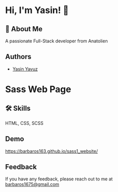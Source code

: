 
# Hi, I'm Yasin! 👋


## 🚀 About Me
A passionate Full-Stack developer from Anatolien


## Authors



- [Yasin Yavuz](https://github.com/barbaros163)



# Sass Web Page


## 🛠 Skills
HTML, CSS, SCSS


## Demo

https://barbaros163.github.io/sass1_website/
## Feedback

If you have any feedback, please reach out to me at barbaros1675@gmail.com


